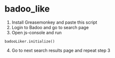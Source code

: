 # badoo_like

1. Install Greasemonkey and paste this script
2. Login to Badoo and go to search page
3. Open js-console and run
```
badooLiker.initialize()
```
4. Go to next search results page and repeat step 3

